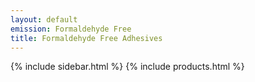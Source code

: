 ```yaml
---
layout: default
emission: Formaldehyde Free
title: Formaldehyde Free Adhesives
---
```

<div class="container-fluid px-md-4">
  <div class="row">
    {% include sidebar.html %}
    {% include products.html %}
  </div>
</div>

